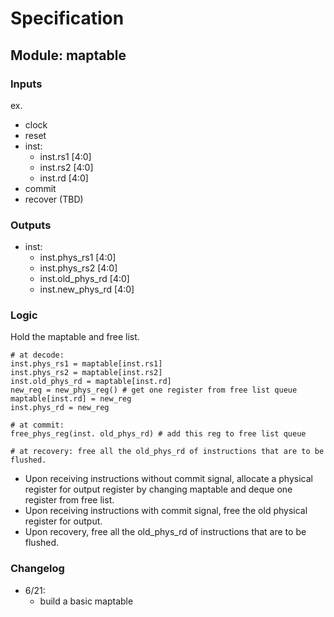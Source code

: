 # Specification

## Module: maptable
### Inputs
ex.  
- clock
- reset
- inst:
  - inst.rs1 [4:0]
  - inst.rs2 [4:0]
  - inst.rd [4:0]
- commit
- recover (TBD)
### Outputs
- inst:
  - inst.phys_rs1 [4:0]
  - inst.phys_rs2 [4:0]
  - inst.old_phys_rd [4:0]
  - inst.new_phys_rd [4:0]

### Logic
Hold the maptable and free list. 
```
# at decode:
inst.phys_rs1 = maptable[inst.rs1]
inst.phys_rs2 = maptable[inst.rs2]
inst.old_phys_rd = maptable[inst.rd]
new_reg = new_phys_reg() # get one register from free list queue
maptable[inst.rd] = new_reg
inst.phys_rd = new_reg

# at commit:
free_phys_reg(inst. old_phys_rd) # add this reg to free list queue

# at recovery: free all the old_phys_rd of instructions that are to be flushed.
```
- Upon receiving instructions without commit signal, allocate a physical register for output register by changing maptable and deque one register from free list.
- Upon receiving instructions with commit signal, free the old physical register for output.
- Upon recovery, free all the old_phys_rd of instructions that are to be flushed.

### Changelog
- 6/21:
  - build a basic maptable